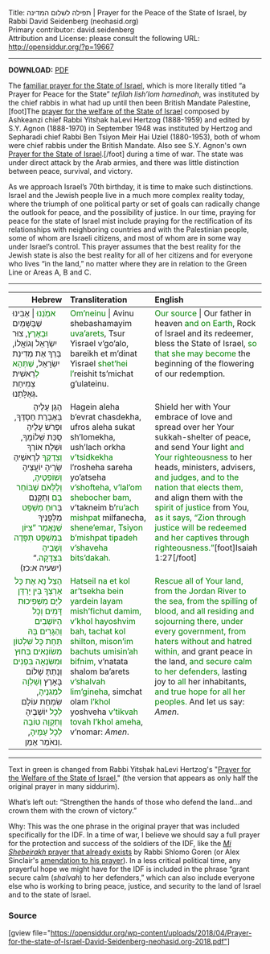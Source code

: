 <html>
<head></head>
<body>
Title: תפילה לשלום המדינה | Prayer for the Peace of the State of Israel, by Rabbi David Seidenberg (neohasid.org)<br />
Primary contributor: david.seidenberg<br />
Attribution and License: please consult the following URL: <a href="http://opensiddur.org/?p=19667">http://opensiddur.org/?p=19667</a>
<p />
<hr />

<style type="text/css" media="all">.printfriendly {display: none!important;}</style>

<strong>DOWNLOAD:</strong> <a href="https://opensiddur.org/wp-content/uploads/2018/04/Prayer-for-the-state-of-Israel-David-Seidenberg-neohasid.org-2018.pdf">PDF</a>

The <a href="https://opensiddur.org/?p=17652">familiar prayer for the State of Israel</a>, which is more literally titled “a Prayer for Peace for the State” <em>tefilah lish’lom hamedinah</em>, was instituted by the chief rabbis in what had up until then been British Mandate Palestine,[foot]The <a href="https://opensiddur.org/prayers-for/collective-welfare/government/prayer-for-the-welfare-of-the-state-of-israel-by-yitshak-halevi-hertzog-1948/">prayer for the welfare of the State of Israel</a> composed by Ashkeanzi chief Rabbi Yitsḥak haLevi Hertzog (1888-1959) and edited by S.Y. Agnon (1888-1970) in September 1948 was instituted by Hertzog and Sepharadi chief Rabbi Ben Tsiyon Meir Ḥai Uziel (1880-1953), both of whom were chief rabbis under the British Mandate. Also see S.Y. Agnon's own <a href="https://opensiddur.org/prayers-for/collective-welfare/government/prayer-for-the-state-of-israel-adaptation-by-shai-agnon-1948/">Prayer for the State of Israel</a>.[/foot] during a time of war. The state was under direct attack by the Arab armies, and there was little distinction between peace, survival, and victory.

As we approach Israel’s 70th birthday, it is time to make such distinctions. Israel and the Jewish people live in a much more complex reality today, where the triumph of one political party or set of goals can radically change the outlook for peace, and the possibility of justice. In our time, praying for peace for the state of Israel mist include praying for the rectification of its relationships with neighboring countries and with the Palestinian people, some of whom are Israeli citizens, and most of whom are in some way under Israel’s control. This prayer assumes that the best reality for the Jewish state is also the best reality for all of her citizens and for everyone who lives “in the land,” no matter where they are in relation to the Green Line or Areas A, B and C.

<hr />

<table style="margin-left: auto;margin-right: auto;" class="draggable">
<thead><tr><th id="x" style="text-align: right;">Hebrew</th><th style="text-align: left;">Transliteration</th><th style="text-align: left;">English</th></tr></thead>
<tbody>
<tr><td style="vertical-align:top;" width="26%">
<div class="liturgy"><span lang="he">
<span style="color: green;">אמְֹנֵנוּ</span> | אָבִינוּ שֶׁבַּשָּׁמַיִם <span style="color: green;">וּבָאָרֶץ</span>,
צוּר יִשְׂרָאֵל וְגוֹאֲלוֹ, 
בָּרֵךְ אֶת מְדִינַת יִשְׂרָאֵל,
<span style="color: green;">שֶׁתְּהֵא לְ</span>רֵאשִׁית צְמִיחַת גְּאֻלָּתֵנוּ.
</span></div></td>

<td style="vertical-align:top;" width="36%">
<div class="english">
<span style="color: green;">Om’neinu</span> | Avinu shebashamayim <span style="color: green;">uva’arets</span>,
Tsur Yisrael v’go’alo, 
bareikh et m’dinat Yisrael 
<span style="color: green;">shet’hei l’</span>reishit ts’michat g’ulateinu. 
</div></td>
 
<td style="vertical-align:top;" width="36%">
<div class="english">
<span style="color: green;">Our source</span> | Our father in heaven <span style="color: green;">and on Earth</span>,
Rock of Israel and its redeemer, 
bless the State of Israel, 
<span style="color: green;">so that she may become</span> the beginning of the flowering of our redemption.
</div></td></tr>


<tr><td style="vertical-align:top;" width="26%">
<div class="liturgy" style="text-align: right;"><span lang="he">
הָגֵן עָלֶיהָ בְּאֶבְרַת חַסְדֶּךָ, 
וּפְרֹשׂ עָלֶיהָ סֻכַּת שְׁלוֹמֶךָ,
וּשְׁלַח אוֹרְךָ <span style="color: green;">וְצִדְקֶךָ</span> לְרׇאשֶׁיהָ 
שָׂרֶיהָ יוֹעֲצֶיהָ <span style="color: green;">וְשׁוֹפְטֶיהָ, 
וְלַלְּאֹם שֶׁבּוֹחֵר בָּם</span>
וְתַקְּנֵם בְּ<span style="color: green;">רוּחַ מִשְׁפָּט</span> מִלְּפָנֶיךָ
<span style="color: green;">שֶׁנֶּאֱמַר ”צִיּוֹן בְּמִשְׁפָּט תִּפָּדֶה 
וְשָׁבֶיהָ בִּצְדָקָה</span>.“ <span class="citation">(ישעיה א:כז)</span>
</span></div></td>

<td style="vertical-align:top;" width="36%">
<div class="english">
Hagein aleha b’evrat chasdekha, 
ufros aleha sukat sh’lomekha, 
ush’lach orkha <span style="color: green;">v’tsidkekha</span> l’rosheha 
sareha yo’atseha <span style="color: green;">v’shofteha, 
v’lal’om shebocher bam,</span>
v’takneim b’<span style="color: green;">ru’ach mishpat</span> milfanecha, 
<span style="color: green;">shene’emar, Tsiyon b’mishpat tipadeh 
v’shaveha bits’dakah.</span>
</div></td>
 
<td style="vertical-align:top;" width="36%">
<div class="english">
Shield her with Your embrace of love 
and spread over her Your sukkah-shelter of peace, 
and send Your light <span style="color: green;"> and Your righteousness</span> to her heads,
ministers, advisers, <span style="color: green;">and judges, 
and to the nation that elects them,</span> 
and align them with the <span style="color: green;">spirit of justice</span> from You, 
<span style="color: green;">as it says, “Zion through justice will be redeemed 
and her captives through righteousness.”</span>[foot]Isaiah 1:27[/foot]
</div></td></tr>


<tr><td style="vertical-align:top;" width="26%">
<div class="liturgy" style="text-align: right;"><span lang="he">
<span style="color: green;">הָצֵל נָא אֶת כָּל אַרְצֶךָ 
בֵּין יַרְדֵּן לַיָּם 
מִשְּׁפִיכוּת דָּמִים
וְכָל הַיּוֹשְׁבִים וְהַגָּרִים בָּהּ 
תַּחַת כָּל שִׁלְטוֹן
מִשׂוֹנְאִים בַּחוּץ וּמִשִּׂנְאָה בִּפְנִים</span>
וְנָתַתָּ שָׁלוֹם בָּאָרֶץ 
<span style="color: green;">וְשַׁלְוָה לִמְגִנֶיהָ</span>,
שִׂמְחַת עוֹלָם <span style="color: green;">לְכָל</span> יוֹשְׁבֶיהָ 
<span style="color: green;">וְתִקְוָה טוֹבָה לְכָל עַמֶּיהָ</span>,
וְנאֹמַר אָמֵן.
</span></div></td>

<td style="vertical-align:top;" width="36%">
<div class="english">
<span style="color: green;">Hatseil na et kol ar’tsekha 
bein yardein layam 
mish’fichut damim, 
v’khol hayoshvim bah, 
tachat kol shilton, 
mison’im bachuts umisin’ah bifnim,</span>
v’natata shalom ba’arets 
<span style="color: green;">v’shalvah lim’gineha</span>, 
simchat olam <span style="color: green;">l’khol</span> yoshveha 
<span style="color: green;">v’tikvah tovah l’khol ameha</span>, 
v’nomar: <em>Amen</em>.
</div></td>

 
<td style="vertical-align:top;" width="36%">
<div class="english">
<span style="color: green;">Rescue all of Your land, 
from the Jordan River to the sea, 
from the spilling of blood, 
and all residing and sojourning there, 
under every government, 
from haters without and hatred within,</span>
and grant peace in the land, 
<span style="color: green;">and secure calm to her defenders,</span>
lasting joy to <span style="color: green;">all</span> her inhabitants, 
<span style="color: green;">and true hope for all her peoples.</span>
And let us say: <em>Amen</em>.
</span></div></td>
</tbody></table>

<hr />

Text in green is changed from Rabbi Yitsḥak haLevi Hertzog's "<a href="https://opensiddur.org/?p=17652">Prayer for the Welfare of the State of Israel</a>," (the version that appears as only half the original prayer in many siddurim).

What’s left out: “Strengthen the hands of those who defend the land…and crown them with the crown of victory.”

Why: This was the one phrase in the original prayer that was included specifically for the IDF. In a time of war, I believe we should say a full prayer for the protection and success of the soldiers of the IDF, like the <a href="http://www.jr.co.il/prayers/hebrew-idf-prayer.htm"><em>Mi Shebeirakh</em> prayer that already exists</a> by Rabbi Shlomo Goren (or Alex Sinclair's <a href="https://opensiddur.org/prayers-for/collective-welfare/national-defense/prayer-for-the-welfare-of-israel-defense-forces-soldiers/">amendation to his prayer</a>). In a less critical political time, any prayerful hope we might have for the IDF is included in the phrase “grant secure calm (<em>shalvah</em>) to her defenders,” which can also include everyone else who is working to bring peace, justice, and security to the land of Israel and to the state of Israel.

<h3>Source</h3>

[gview file="https://opensiddur.org/wp-content/uploads/2018/04/Prayer-for-the-state-of-Israel-David-Seidenberg-neohasid.org-2018.pdf"]

</body>
</html>